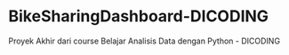 # BikeSharingDashboard-DICODING
Proyek Akhir dari course Belajar Analisis Data dengan Python - DICODING
